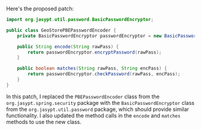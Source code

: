 Here's the proposed patch:
```java
import org.jasypt.util.password.BasicPasswordEncryptor;

public class GeoStorePBEPasswordEncoder {
    private BasicPasswordEncryptor passwordEncryptor = new BasicPasswordEncryptor();

    public String encode(String rawPass) {
        return passwordEncryptor.encryptPassword(rawPass);
    }

    public boolean matches(String rawPass, String encPass) {
        return passwordEncryptor.checkPassword(rawPass, encPass);
    }
}
```
In this patch, I replaced the `PBEPasswordEncoder` class from the `org.jasypt.spring.security` package with the `BasicPasswordEncryptor` class from the `org.jasypt.util.password` package, which should provide similar functionality. I also updated the method calls in the `encode` and `matches` methods to use the new class.